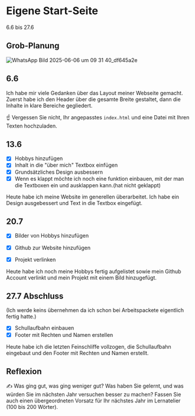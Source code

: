 # Eigene Start-Seite

6.6 bis 27.6

## Grob-Planung

![WhatsApp Bild 2025-06-06 um 09 31 40_df645a2e](https://github.com/user-attachments/assets/d6281dbe-c87f-4ed9-987d-847d615a2489)


## 6.6

Ich habe mir viele Gedanken über das Layout meiner Webseite gemacht. Zuerst habe ich den Header über die gesamte Breite gestaltet, dann die Inhalte in klare Bereiche gegliedert.

☝️ Vergessen Sie nicht, Ihr angepasstes `index.html` und eine Datei mit Ihren Texten hochzuladen.

## 13.6

- [x] Hobbys hinzufügen
- [x] Inhalt in die "über mich" Textbox einfügen
- [x] Grundsätzliches Design ausbessern
- [x] Wenn es klappt möchte ich noch eine funktion einbauen, mit der man die Textboxen ein und ausklappen kann.(hat nicht geklappt)

Heute habe ich meine Website im generellen überarbeitet. Ich habe ein Design ausgebessert und Text in die Textbox eingefügt.

## 20.7

- [x] Bilder von Hobbys hinzufügen
- [x] Github zur Website hinzufügen
- [x] Projekt verlinken


 Heute habe ich noch meine Hobbys fertig aufgelistet sowie mein Github Account verlinkt und mein Projekt mit einem Bild hinzugefügt.



## 27.7 Abschluss
(Ich werde keins übernehmen da ich schon bei Arbeitspackete eigentlich fertig hatte.)
- [x] Schullaufbahn einbauen
- [x] Footer mit Rechten und Namen erstellen

 Heute habe ich die letzten Feinschliffe vollzogen, die Schullaufbahn eingebaut und den Footer mit Rechten und Namen erstellt.



## Reflexion

✍️ Was ging gut, was ging weniger gut? Was haben Sie gelernt, und was würden Sie im nächsten Jahr versuchen besser zu machen? Fassen Sie auch einen übergeordneten Vorsatz für Ihr nächstes Jahr im Lernatelier (100 bis 200 Wörter).
